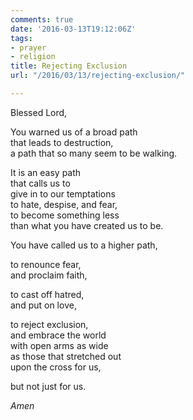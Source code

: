 ```yaml
---
comments: true
date: '2016-03-13T19:12:06Z'
tags:
- prayer
- religion
title: Rejecting Exclusion
url: "/2016/03/13/rejecting-exclusion/"

---
```

Blessed Lord,

You warned us of a broad path   
that leads to destruction,  
a path that so many seem to be walking.

It is an easy path   
that calls us to   
give in to our temptations   
to hate, despise, and fear,  
to become something less   
than what you have created us to be.

You have called us to a higher path,

to renounce fear,   
and proclaim faith,

to cast off hatred,   
and put on love,

to reject exclusion,   
and embrace the world  
with open arms as wide   
as those that stretched out   
upon the cross for us,

but not just for us.

*Amen*

<!-- ![Embrace](/images/2016/embrace.jpg) -->
